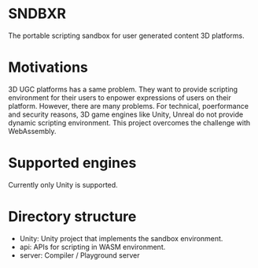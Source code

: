# SNDBXR
The portable scripting sandbox for user generated content 3D platforms.

# Motivations
3D UGC platforms has a same problem. They want to provide scripting environment for their users
to enpower expressions of users on their platform. However, there are many problems.
For technical, poerformance and security reasons, 3D game engines like Unity, Unreal do not provide
dynamic scripting environment. This project overcomes the challenge with WebAssembly.

# Supported engines
Currently only Unity is supported. 

# Directory structure
- Unity: Unity project that implements the sandbox environment.
- api: APIs for scripting in WASM environment. 
- server: Compiler / Playground server
